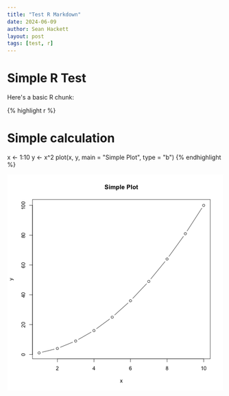```yaml
---
title: "Test R Markdown"
date: 2024-06-09
author: Sean Hackett
layout: post
tags: [test, r]
---
```


# Simple R Test

Here's a basic R chunk:


{% highlight r %}
# Simple calculation
x <- 1:10
y <- x^2
plot(x, y, main = "Simple Plot", type = "b")
{% endhighlight %}

![plot of chunk unnamed-chunk-1](/figure/source/2025-06-09-test-rmd/unnamed-chunk-1-1.png)
